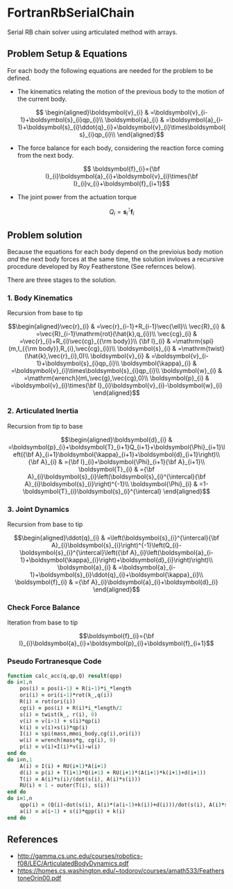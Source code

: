 # FortranRbSerialChain

Serial RB chain solver using articulated method with arrays.


## Problem Setup & Equations

For each body the following equations are needed for the problem to be defined. 

 - The kinematics relating the motion of the previous body to the motion 
of the current body.

    $$ \begin{aligned}\boldsymbol{v}_{i} & =\boldsymbol{v}_{i-1}+\boldsymbol{s}_{i}qp_{i}\\
\boldsymbol{a}_{i} & =\boldsymbol{a}_{i-1}+\boldsymbol{s}_{i}\ddot{q}_{i}+\boldsymbol{v}_{i}\times\boldsymbol{s}_{i}qp_{i}\\
\end{aligned}$$

 - The force balance for each body, considering the reaction force coming from the next body.
 
     $$ \boldsymbol{f}_{i}={\bf I}_{i}\boldsymbol{a}_{i}+\boldsymbol{v}_{i}\times{\bf I}_{i}v_{i}+\boldsymbol{f}_{i+1}$$
	 
 - The joint power from the actuation torque
 
     $$ Q_i = \boldsymbol{s}_i^\intercal \boldsymbol{f}_i $$
	 
## Problem solution

Because the equations for each body depend on the previoius body motion _and_ the next body forces at the same time,
the solution invloves a recursive procedure developed by Roy Featherstone (See refernces below).

There are three stages to the solution.

### 1. Body Kinematics

Recursion from base to tip

$$\begin{aligned}\vec{r}_{i} & =\vec{r}_{i-1}+R_{i-1}\vec{\ell}\\
\vec{R}_{i} & =\vec{R}_{i-1}\mathrm{rot}(\hat{k},q_{i})\\
\vec{cg}_{i} & =\vec{r}_{i}+R_{i}\vec{cg}_{{\rm body}}\\
{\bf I}_{i} & =\mathrm{spi}(m,I_{{\rm body}},R_{i},\vec{cg}_{i})\\
\boldsymbol{s}_{i} & =\mathrm{twist}(\hat{k},\vec{r}_{i},0)\\
\boldsymbol{v}_{i} & =\boldsymbol{v}_{i-1}+\boldsymbol{s}_{i}qp_{i}\\
\boldsymbol{\kappa}_{i} & =\boldsymbol{v}_{i}\times\boldsymbol{s}_{i}qp_{i}\\
\boldsymbol{w}_{i} & =\mathrm{wrench}(m\,\vec{g},\vec{cg},0)\\
\boldsymbol{p}_{i} & =\boldsymbol{v}_{i}\times{\bf I}_{i}\boldsymbol{v}_{i}-\boldsymbol{w}_{i}
\end{aligned}$$

### 2. Articulated Inertia

Recursion from tip to base

$$\begin{aligned}\boldsymbol{d}_{i} & =\boldsymbol{p}_{i}+\boldsymbol{T}_{i+1}Q_{i+1}+\boldsymbol{\Phi}_{i+1}\left({\bf A}_{i+1}\boldsymbol{\kappa}_{i+1}+\boldsymbol{d}_{i+1}\right)\\
{\bf A}_{i} & ={\bf I}_{i}+\boldsymbol{\Phi}_{i+1}{\bf A}_{i+1}\\
\boldsymbol{T}_{i} & ={\bf A}_{i}\boldsymbol{s}_{i}\left(\boldsymbol{s}_{i}^{\intercal}{\bf A}_{i}\boldsymbol{s}_{i}\right)^{-1}\\
\boldsymbol{\Phi}_{i} & =1-\boldsymbol{T}_{i}\boldsymbol{s}_{i}^{\intercal}
\end{aligned}$$

### 3. Joint Dynamics 

Recursion from base to tip

$$\begin{aligned}\ddot{q}_{i} & =\left(\boldsymbol{s}_{i}^{\intercal}{\bf A}_{i}\boldsymbol{s}_{i}\right)^{-1}\left(Q_{i}-\boldsymbol{s}_{i}^{\intercal}\left({\bf A}_{i}\left(\boldsymbol{a}_{i-1}+\boldsymbol{\kappa}_{i}\right)+\boldsymbol{d}_{i}\right)\right)\\
\boldsymbol{a}_{i} & =\boldsymbol{a}_{i-1}+\boldsymbol{s}_{i}\ddot{q}_{i}+\boldsymbol{\kappa}_{i}\\
\boldsymbol{f}_{i} & ={\bf A}_{i}\boldsymbol{a}_{i}+\boldsymbol{d}_{i}
\end{aligned}$$

### Check Force Balance

Iteration from base to tip

$$\boldsymbol{f}_{i}={\bf I}_{i}\boldsymbol{a}_{i}+\boldsymbol{p}_{i}+\boldsymbol{f}_{i+1}$$

### Pseudo Fortranesque Code

```fortran
function calc_acc(q,qp,Q) result(qpp)
do i=1,n
	pos(i) = pos(i-1) + R(i-1)*i_*length
	ori(i) = ori(i-1)*rot(k_,q(i))
	R(i) = rot(ori(i))
	cg(i) = pos(i) + R(i)*i_*length/2
	s(i) = twist(k_, r(i), 0)
	v(i) = v(i-1) + s(i)*qp(i)
	k(i) = v(i)×s(i)*qp(i)
	I(i) = spi(mass,mmoi_body,cg(i),ori(i))
	w(i) = wrench(mass*g, cg(i), 0)
	p(i) = v(i)×I(i)*v(i)-w(i)
end do
do i=n,1
	A(i) = I(i) + RU(i+1)*A(i+1)
	d(i) = p(i) + T(i+1)*Q(i+1) + RU(i+1)*(A(i+1)*k(i+1)+d(i+1))
	T(i) = A(i)*s(i)/(dot(s(i), A(i)*s(i)))
	RU(i) = 1 - outer(T(i), s(i))
end do
do i=1,n
	qpp(i) = (Q(i)-dot(s(i), A(i)*(a(i-1)+k(i))+d(i)))/dot(s(i), A(i)*s(i))
	a(i) = a(i-1) + s(i)*qpp(i) + k(i)
end do
```

## References

 - http://gamma.cs.unc.edu/courses/robotics-f08/LEC/ArticulatedBodyDynamics.pdf
 - https://homes.cs.washington.edu/~todorov/courses/amath533/FeatherstoneOrin00.pdf
